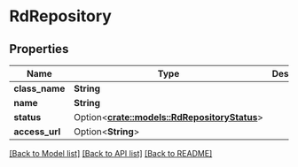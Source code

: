 # RdRepository

## Properties

Name | Type | Description | Notes
------------ | ------------- | ------------- | -------------
**class_name** | **String** |  | 
**name** | **String** |  | 
**status** | Option<[**crate::models::RdRepositoryStatus**](RdRepositoryStatus.md)> |  | [optional]
**access_url** | Option<**String**> |  | [optional]

[[Back to Model list]](../README.md#documentation-for-models) [[Back to API list]](../README.md#documentation-for-api-endpoints) [[Back to README]](../README.md)


